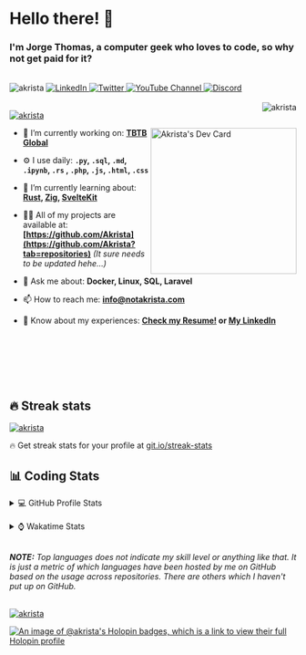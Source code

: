 # Hello there! 👋

### I'm Jorge Thomas, a computer geek who loves to code, so why not get paid for it?

</br>

<div align="left">
<img src="https://komarev.com/ghpvc/?username=akrista&label=Profile%20views&color=0e75b6&style=flat" alt="akrista" />
  <a href="https://www.linkedin.com/in/akrista/">
    <img
      src="https://img.shields.io/static/v1?logo=linkedin&style=flat&color=0072b1&label=LinkedIn&message=%E2%9B%B3"
      alt="LinkedIn"
    />
  </a>
  <a href="https://twitter.com/akristax">
    <img
      src="https://img.shields.io/badge/follow-%40akristax-1DA1F2?logo=twitter&style=flat&label=Twitter&color=0072b1&logoColor=ffffff"
      alt="Twitter"
    />
  </a>
    <a href="https://www.youtube.com/channel/UCXJa_ZGSEtalwFNbsupmjtg">
<img alt="YouTube Channel" src="https://img.shields.io/youtube/channel/subscribers/UCXJa_ZGSEtalwFNbsupmjtg?style=flat&color=0072b1&logoColor=ffffff&logo=youtube&label=Youtube">
  </a>
      <a href="https://discordapp.com/users/Akrista#1410">
<img alt="Discord" src="https://img.shields.io/discord/354241190947717120?style=flat&color=0072b1&logoColor=ffffff&logo=discord&label=Discord">
  </a>
<!--   <a href="https://www.threads.net/@notakrista"> -->
<!--     <img src="https://thread-count.vercel.app/thread-count/notakrista" alt="Akrista's Threads Account"> -->
<!-- </a> -->
  </br>
  </br>
  <a href="https://discordapp.com/users/Akrista#1410">
  <img align="right" src="https://lanyard.cnrad.dev/api/130525871277735937" alt="akrista" />
  </a>

  <p align="left">
  <a href="https://github.com/ryo-ma/github-profile-trophy">
  <img src="https://github-profile-trophy.vercel.app/?username=akrista&theme=gruvbox&no-bg=true&row=2&column=3&no-frame=true" alt="akrista" />
  </a>
  </p>

<!--   <a href="https://github.com/kittinan/spotify-github-profile" target="_blank"> -->
<!-- <img -->
<!--       width="256" -->
<!--       align="right" -->
<!--       src="https://spotify-github-profile.vercel.app/api/view?uid=21ca7hmfvx4lpeb37y7fs2vpq&cover_image=true&theme=default&show_offline=false&background_color=121212&interchange=false" -->
<!--       alt="Akrista's Spotify" -->
<!--     /> -->
<!-- </a> -->

<a href="https://app.daily.dev/akrista"><img src="https://api.daily.dev/devcards/v2/nQnOqdJn5BJngPoIsO4MP.png?type=default&r=hj6" width="256" align="right" alt="Akrista's Dev Card"/></a>

- 🔭 I’m currently working on: **[TBTB Global](https://tbtb.global/)**

- ⚙️ I use daily: **`.py`, `.sql`, `.md`, `.ipynb`, `.rs` , `.php`, `.js`, `.html`, `.css`**

- 🌱 I’m currently learning about: **[Rust](https://github.com/rust-lang/rust), [Zig](https://github.com/ziglang/zig), [SvelteKit](https://kit.svelte.dev/)**

- 👨‍💻 All of my projects are available at: **[https://github.com/Akrista](https://github.com/Akrista?tab=repositories)** _(It sure needs to be updated hehe...)_

- 💬 Ask me about: **Docker, Linux, SQL, Laravel**

- 📫 How to reach me: **info@notakrista.com**

- 📄 Know about my experiences: **[Check my Resume!](https://drive.google.com/file/d/1bDduXngJVVVsnUU1-Z36JSxIotYRIbOf/view?usp=drive_link) or [My LinkedIn](https://linkedin.com/in/akrista/)**

</br>
</br>
</br>
</br>
</br>

## 🔥 Streak stats

<a href="https://github.com/DenverCoder1/github-readme-streak-stats">
<img src="https://github-readme-streak-stats.herokuapp.com/?user=akrista&theme=gruvbox" alt="akrista" />
</a>

<p>🔥 Get streak stats for your profile at <a href="https://git.io/streak-stats">git.io/streak-stats</a></p>

## 📊 Coding Stats

<details>
<summary>💻 GitHub Profile Stats</summary>

</br>

<a href="https://github.com/anuraghazra/github-readme-stats">
<img src="https://github-readme-stats.vercel.app/api?username=akrista&show_icons=true&locale=en&theme=gruvbox" alt="Akrista's Github Stats" />
</a>

<a href="https://github.com/anuraghazra/github-readme-stats">
<img src="https://github-readme-stats.vercel.app/api/top-langs/?username=akrista&show_icons=true&locale=en&theme=gruvbox&layout=compact" alt="Most Used Languages" />
</a>

</details>

</br>

<details>
<summary>⌚ Wakatime Stats</summary>

</br>

<a href="https://github.com/anuraghazra/github-readme-stats">
<img src="https://github-readme-stats.vercel.app/api/wakatime?username=akrista&show_icons=true&locale=en&layout=compact&theme=gruvbox" alt="akrista" />
</a>

</br>

<!--START_SECTION:waka-->
![Code Time](http://img.shields.io/badge/Code%20Time-9%2C037%20hrs%2045%20mins-blue)

![Lines of code](https://img.shields.io/badge/From%20Hello%20World%20I%27ve%20Written-34.3%20million%20lines%20of%20code-blue)

**🐱 My GitHub Data** 

> 📦 510.6 kB Used in GitHub's Storage 
 > 
> 🏆 170 Contributions in the Year 2025
 > 
> 💼 Opted to Hire
 > 
> 📜 110 Public Repositories 
 > 
> 🔑 37 Private Repositories 
 > 
**I'm an Early 🐤** 

```text
🌞 Morning                2108 commits        █████░░░░░░░░░░░░░░░░░░░░   19.33 % 
🌆 Daytime                4000 commits        █████████░░░░░░░░░░░░░░░░   36.68 % 
🌃 Evening                4475 commits        ██████████░░░░░░░░░░░░░░░   41.04 % 
🌙 Night                  322 commits         █░░░░░░░░░░░░░░░░░░░░░░░░   02.95 % 
```
📅 **I'm Most Productive on Monday** 

```text
Monday                   2257 commits        █████░░░░░░░░░░░░░░░░░░░░   20.70 % 
Tuesday                  1630 commits        ████░░░░░░░░░░░░░░░░░░░░░   14.95 % 
Wednesday                1842 commits        ████░░░░░░░░░░░░░░░░░░░░░   16.89 % 
Thursday                 890 commits         ██░░░░░░░░░░░░░░░░░░░░░░░   08.16 % 
Friday                   1414 commits        ███░░░░░░░░░░░░░░░░░░░░░░   12.97 % 
Saturday                 907 commits         ██░░░░░░░░░░░░░░░░░░░░░░░   08.32 % 
Sunday                   1965 commits        █████░░░░░░░░░░░░░░░░░░░░   18.02 % 
```


📊 **This Week I Spent My Time On** 

```text
🕑︎ Time Zone: America/Caracas

💬 Programming Languages: 
Other                    96 hrs 57 mins      ███████████████░░░░░░░░░░   59.25 % 
PHP                      17 hrs 36 mins      ███░░░░░░░░░░░░░░░░░░░░░░   10.76 % 
SQL                      13 hrs 44 mins      ██░░░░░░░░░░░░░░░░░░░░░░░   08.40 % 
Bash                     13 hrs 2 mins       ██░░░░░░░░░░░░░░░░░░░░░░░   07.97 % 
Blade Template           6 hrs 29 mins       █░░░░░░░░░░░░░░░░░░░░░░░░   03.97 % 

🔥 Editors: 
Google Calendar          93 hrs              ██████████████░░░░░░░░░░░   56.84 % 
Cursor                   46 hrs 6 mins       ███████░░░░░░░░░░░░░░░░░░   28.18 % 
Neovim                   12 hrs 18 mins      ██░░░░░░░░░░░░░░░░░░░░░░░   07.52 % 
VS Code                  9 hrs 32 mins       █░░░░░░░░░░░░░░░░░░░░░░░░   05.83 % 
Excel                    2 hrs 39 mins       ░░░░░░░░░░░░░░░░░░░░░░░░░   01.63 % 

💻 Operating System: 
Unknown OS               93 hrs              ██████████████░░░░░░░░░░░   56.84 % 
Linux                    54 hrs 9 mins       ████████░░░░░░░░░░░░░░░░░   33.10 % 
Windows                  16 hrs 27 mins      ███░░░░░░░░░░░░░░░░░░░░░░   10.06 % 
```

**I Mostly Code in PHP** 

```text
PHP                      14 repos            █████░░░░░░░░░░░░░░░░░░░░   19.72 % 
TypeScript               3 repos             █░░░░░░░░░░░░░░░░░░░░░░░░   04.23 % 
Astro                    3 repos             █░░░░░░░░░░░░░░░░░░░░░░░░   04.23 % 
Blade                    3 repos             █░░░░░░░░░░░░░░░░░░░░░░░░   04.23 % 
Rust                     3 repos             █░░░░░░░░░░░░░░░░░░░░░░░░   04.23 % 
```




 Last Updated on 01/10/2025 00:38:59 UTC
<!--END_SECTION:waka-->

**These Readme stats are generated using github action [awesome-readme-stats](https://github.com/anmol098/waka-readme-stats)**

</details>

</br>

_**NOTE:** Top languages does not indicate my skill level or anything like that. It is just a metric of which languages have been hosted by me on GitHub based on the usage across repositories. There are others which I haven't put up on GitHub._

</br>

<a href="https://github.com/ashutosh00710/github-readme-activity-graph">
<img src="https://github-readme-activity-graph.vercel.app/graph?username=Akrista&theme=gruvbox" alt="akrista" />
</a>

</br>

[![An image of @akrista's Holopin badges, which is a link to view their full Holopin profile](https://holopin.me/akrista)](https://holopin.io/@akrista)
